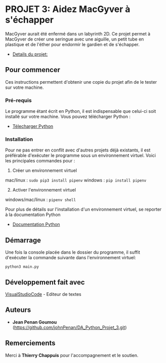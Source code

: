 # PROJET 3: Aidez MacGyver à s'échapper

MacGyver aurait été enfermé dans un labyrinth 2D. Ce projet permet à MacGyver de créer une seringue avec une aiguille, un petit tube en plastique et de l'éther pour endormir le gardien et de s'échapper.

* [Details du projet: ](https://openclassrooms.com/fr/paths/68/projects/156/assignment)  
 
## Pour commencer

Ces instructions permettent d'obtenir une copie du projet afin de le tester sur votre machine.

### Pré-requis

Le programme étant écrit en Python, il est indispensable que celui-ci soit installé sur votre machine. Vous pouvez télécharger Python :
* [Télecharger Python](https://www.python.org/downloads/)  

### Installation

Pour ne pas entrer en conflit avec d'autres projets déjà existants, il est préférable d'exécuter le programme sous un environnement virtuel.
Voici les principales commandes pour :

1. Créer un environnement virtuel 

mac/linux : ```sudo pip3 install pipenv```
windows : ```pip install pipenv ```

2. Activer l'environnement virtuel

windows/mac/linux : ```pipenv shell```

Pour plus de détails sur l'installation d'un environnement virtuel, se reporter à la documentation Python
* [Documentation Python](https://docs.python.org/3/search.html?q=virtual+environment)  

## Démarrage

Une fois la console placée dans le dossier du programme, il suffit d'exécuter la commande suivante dans l'environnement virtuel:

```python3 main.py```

## Développement fait avec
[VisualStudioCode](https://code.visualstudio.com/) - Editeur de textes


## Auteurs

* **Jean Penan Goumou** (https://github.com/johnPenan/DA_Python_Projet_3.git)


## Remerciements

Merci à **Thierry Chappuis** pour l'accompagnement et le soutien.
